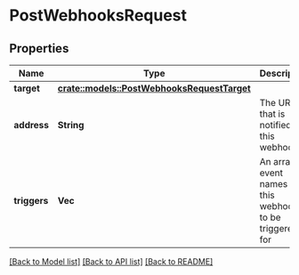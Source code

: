 # PostWebhooksRequest

## Properties

Name | Type | Description | Notes
------------ | ------------- | ------------- | -------------
**target** | [**crate::models::PostWebhooksRequestTarget**](post_webhooks_request_target.md) |  | 
**address** | **String** | The URL that is notified by this webhook | 
**triggers** | **Vec<String>** | An array of event names that this webhook is to be triggered for | 

[[Back to Model list]](../README.md#documentation-for-models) [[Back to API list]](../README.md#documentation-for-api-endpoints) [[Back to README]](../README.md)



